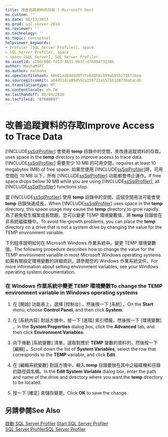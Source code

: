 ```yaml
---
title: 改善追蹤資料的存取 | Microsoft Docs
ms.custom: ''
ms.date: 06/13/2017
ms.prod: sql-server-2014
ms.reviewer: ''
ms.technology: ''
ms.topic: conceptual
helpviewer_keywords:
- Profiler [SQL Server Profiler], space
- SQL Server Profiler, space
- space [SQL Server], SQL Server Profiler
ms.assetid: c260c000-fd53-4831-993f-df6894f3228b
author: MashaMSFT
ms.author: mathoma
ms.openlocfilehash: 60e01ad04ddd9f7fe6d858c399abb552716f2bea
ms.sourcegitcommit: ad4d92dce894592a259721a1571b1d8736abacdb
ms.translationtype: MT
ms.contentlocale: zh-TW
ms.lasthandoff: 08/04/2020
ms.locfileid: "87688697"
---
```

# <a name="improve-access-to-trace-data"></a><span data-ttu-id="1192d-102">改善追蹤資料的存取</span><span class="sxs-lookup"><span data-stu-id="1192d-102">Improve Access to Trace Data</span></span>
  [!INCLUDE[ssSqlProfiler](../../includes/sssqlprofiler-md.md)] <span data-ttu-id="1192d-103">會使用 **temp** 目錄中的空間，來改進追蹤資料的存取。</span><span class="sxs-lookup"><span data-stu-id="1192d-103">uses space in the **temp** directory to improve access to trace data.</span></span> [!INCLUDE[ssSqlProfiler](../../includes/sssqlprofiler-md.md)] <span data-ttu-id="1192d-104">需要至少 10 MB 的可用空間。</span><span class="sxs-lookup"><span data-stu-id="1192d-104">requires at least 10 megabytes (MB) of free space.</span></span> <span data-ttu-id="1192d-105">如果您使用 [!INCLUDE[ssSqlProfiler](../../includes/sssqlprofiler-md.md)]時，可用空間在 10 MB 以下，所有 [!INCLUDE[ssSqlProfiler](../../includes/sssqlprofiler-md.md)] 功能都會停止運作。</span><span class="sxs-lookup"><span data-stu-id="1192d-105">If free space drops below 10 MB while you are using [!INCLUDE[ssSqlProfiler](../../includes/sssqlprofiler-md.md)], all [!INCLUDE[ssSqlProfiler](../../includes/sssqlprofiler-md.md)] functions stop.</span></span>  
  
 <span data-ttu-id="1192d-106">當 [!INCLUDE[ssSqlProfiler](../../includes/sssqlprofiler-md.md)] 使用 **temp** 目錄中的空間，這個空間用法可能會使 **temp** 目錄快速成長。</span><span class="sxs-lookup"><span data-stu-id="1192d-106">When [!INCLUDE[ssSqlProfiler](../../includes/sssqlprofiler-md.md)] uses space in the **temp** directory, this space usage may cause the **temp** directory to grow rapidly.</span></span> <span data-ttu-id="1192d-107">為了避免發生檔案成長問題，您可以變更 TEMP 環境變數值，將 **temp** 目錄放在非系統磁碟機中。</span><span class="sxs-lookup"><span data-stu-id="1192d-107">To avoid file-growth problems, you can place the **temp** directory on a drive that is not a system drive by changing the value for the TEMP environment variable.</span></span>  
  
 <span data-ttu-id="1192d-108">下列程序說明如何在 Microsoft Windows 作業系統中，變更 TEMP 環境變數值。</span><span class="sxs-lookup"><span data-stu-id="1192d-108">The following procedure describes how to change the value for the TEMP environment variable in most Microsoft Windows operating systems.</span></span> <span data-ttu-id="1192d-109">如需有關設定環境變數的詳細資訊，請參閱您的 Windows 作業系統文件。</span><span class="sxs-lookup"><span data-stu-id="1192d-109">For more information about setting environment variables, see your Windows operating system documentation.</span></span>  
  
### <a name="to-change-the-temp-environment-variable-in-windows-operating-systems"></a><span data-ttu-id="1192d-110">在 Windows 作業系統中變更 TEMP 環境變數</span><span class="sxs-lookup"><span data-stu-id="1192d-110">To change the TEMP environment variable in Windows operating systems</span></span>  
  
1.  <span data-ttu-id="1192d-111">在 [開始]  功能表上，選擇 [控制台]  ，然後按一下 [系統]  。</span><span class="sxs-lookup"><span data-stu-id="1192d-111">On the **Start** menu, choose **Control Panel**, and then click **System**.</span></span>  
  
2.  <span data-ttu-id="1192d-112">在 [系統內容]  對話方塊中，按一下 [進階]  索引標籤，然後按一下 [環境變數]  。</span><span class="sxs-lookup"><span data-stu-id="1192d-112">In the **System Properties** dialog box, click the **Advanced** tab, and then click **Environment Variables**.</span></span>  
  
3.  <span data-ttu-id="1192d-113">向下捲動 [系統變數]  清單，選取對應於 **TEMP** 變數的資料列，然後按一下 [編輯]  。</span><span class="sxs-lookup"><span data-stu-id="1192d-113">Scroll down the list of **System Variables**, select the row that corresponds to the **TEMP** variable, and click **Edit**.</span></span>  
  
4.  <span data-ttu-id="1192d-114">在 [編輯系統變數]  對話方塊中，輸入 **temp** 目錄要放在其中之磁碟機和目錄的路徑與名稱。</span><span class="sxs-lookup"><span data-stu-id="1192d-114">In the **Edit System Variable** dialog box, enter the path and name of the drive and directory where you want the **temp** directory to be located.</span></span>  
  
5.  <span data-ttu-id="1192d-115">按一下 [確定]  來儲存變更。</span><span class="sxs-lookup"><span data-stu-id="1192d-115">Click **OK** to save the change.</span></span>  
  
## <a name="see-also"></a><span data-ttu-id="1192d-116">另請參閱</span><span class="sxs-lookup"><span data-stu-id="1192d-116">See Also</span></span>  
 <span data-ttu-id="1192d-117">[啟動 SQL Server Profiler](../../tools/sql-server-profiler/start-sql-server-profiler.md) </span><span class="sxs-lookup"><span data-stu-id="1192d-117">[Start SQL Server Profiler](../../tools/sql-server-profiler/start-sql-server-profiler.md) </span></span>  
 [<span data-ttu-id="1192d-118">SQL Server Profiler</span><span class="sxs-lookup"><span data-stu-id="1192d-118">SQL Server Profiler</span></span>](../../tools/sql-server-profiler/sql-server-profiler.md)  
  
  
